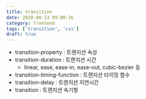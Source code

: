 ```yaml
---
title: transition
date: 2020-08-13 09:08:26
category: frontend
tags: ['transition', 'css']
draft: true
---
```


- transition-property : 트랜지션 속성
- transition-duration : 트랜지션 시간
  - linear, ease, ease-in, ease-out, cubic-bezier 등
- transition-timing-function : 트랜지션 타이밍 함수
- transition-delay : 트랜지션 지연시간
- transition : 트랜지션 속기형
